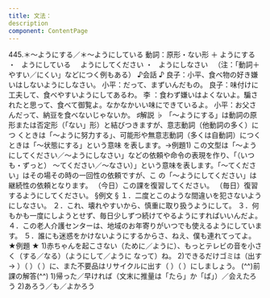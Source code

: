 ```yaml
---
title: 文法：
description
component: ContentPage
---
```



445.＊～ようにする／＊～ようにしている
動詞：原形・ない形 ＋ ようにする ・
  ようにしている  
  ようにしてください ・
  ようにしなさい  
（注：「動詞＋やすい／にくい」などにつく例もある）
♪会話 ♪
良子：小平、食べ物の好き嫌いはしないようにしなさい。 小平：だって、まずいんだもの。 良子：味付けに工夫して、食べやすいようにしてあるわ。
李 ：食わず嫌いはよくないよ。騙されたと思って、食べて御覧よ。なかなかいい味にできているよ。 小平：お父さんだって、納豆を食べないじゃないか。
♯解説 ♭
「～ようにする」は動詞の原形または否定形（「ない」形）と結びつきますが、意志動詞（他動詞の多く）につ くときは「～ように努力する」、可能形や無意志動詞（多くは自動詞）につくときは「～状態にする」という意味 を表します。→例題1)
この文型は「～ようにしてください／～ようにしなさい」などの依頼や命令の表現を作り、「（いつも・ずっと）
～てください／～なさい）」という意味を表します。「～てください」はその場その時の一回性の依頼ですが、こ の「～ようにしてください」は継続性の依頼となります。
（今日）この課を復習してください。
（毎日）復習するようにしてください。
§例文 §
１．二度とこのような間違いを犯さないようにしなさい。
２．これ、壊れやすいから、慎重に取り扱うようにして。
３．何もかも一度にしようとせず、毎日少しずつ続けてやるようにすればいいんだよ。
４．この老人介護センターは、地域のお年寄りがいつでも使えるようにしています。
５．誰にも迷惑をかけないようにするからさ、ねえ、僕も連れてってよ。
★例題 ★
1)赤ちゃんを起こさない（ために／ように）、もっとテレビの音を小さく（する／なる）（ようにして／ように なって）ね。
2)できるだけゴミは（出す→ ）（ ）（ ）に、また不要品はリサイクルに出す（ ）（ ）にしましょう。
(^^)前課の解答(^^)
1)帰った／早ければ（文末に推量は「たら」か「ば」）／会えたろう
2)あろう／も／よかろう
